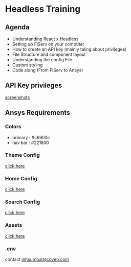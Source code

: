 # Headless Training

## Agenda
- Understanding React x Headless 
- Setting up FiServ on your computer
- How to create an API key (mainly taling about privileges)
- File Structure and component layout
- Understanding the config File
- Custom styling
- Code along (From FiServ to Ansys)


## API Key privileges

[screenshots](https://github.com/mhsumbal-coveo/Headless-Training/blob/main/API-Key_Screenshots.md) 


## Ansys Requirements

### Colors
- primary : #c9900c
- nav bar : #221800


### Theme Config

[click here](https://github.com/mhsumbal-coveo/Headless-Training/blob/main/Ansys/theme.tsx)

### Home Config

[click here](https://github.com/mhsumbal-coveo/Headless-Training/blob/main/Ansys/HomeConfig.tsx)


### Search Config

[click here](https://github.com/mhsumbal-coveo/Headless-Training/blob/main/Ansys/SearchConfig.tsx)


### Assets

[click here](https://github.com/mhsumbal-coveo/Headless-Training/tree/main/Ansys/Assets)


### .env
contact mhsumbal@coveo.com
